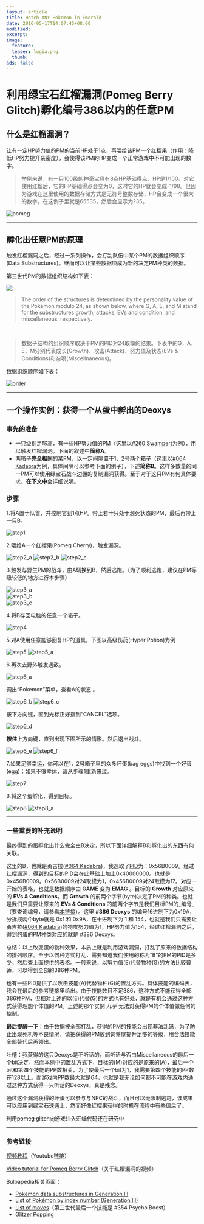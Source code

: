 ```yaml
---
layout: article
title: Hatch ANY Pokemon in Emerald
date: 2016-05-17T14:07:45+08:00
modified:
excerpt:
image:
  feature:
  teaser: lugia.png
  thumb:
ads: false
---
```


# 利用绿宝石红榴漏洞(Pomeg Berry Glitch)孵化编号386以内的任意PM

## 什么是红榴漏洞？

让有一定HP努力值的PM的当前HP处于1点，再喂给该PM一个红榴果（作用：降低HP努力提升亲密度），会使得该PM的HP变成一个正常游戏中不可能出现的数字。

>举例来说，有一只100级的神奇宝贝有8点HP基础得点，HP是1/100。对它使用红榴后，它的HP基础得点会变为0，这时它的HP就会变成-1/98。但因为游戏在这里使用的数据存储方式是无符号整数存储，HP会变成一个很大的数字，在这例子里就是65535，然后会显示为?35。

![pomeg](http://i1292.photobucket.com/albums/b580/shankenew/glitch_zpsp6ehxhle.png)

****

## 孵化出任意PM的原理

触发红榴漏洞之后，经过一系列操作，会打乱队伍中某个PM的数据组织顺序(Data Substructures)。继而可以让某些数据项成为新的决定PM种类的数据。

第三世代PM的数据组织结构如下表：

![](http://i1292.photobucket.com/albums/b580/shankenew/new_zpsgftuasfy.png)


>The order of the structures is determined by the personality value of the Pokémon modulo 24, as shown below, where G, A, E, and M stand for the substructures growth, attacks, EVs and condition, and miscellaneous, respectively.
	
&nbsp;

>数据子结构的组织顺序取决于PM的PID对24取模的结果。下表中的G，A，E，M分别代表成长(Growth)、攻击(Attack)、努力值及状态(EVs & Conditions)和杂项(Miscellnaneous)。

数据组织顺序如下表：

![order](http://i1292.photobucket.com/albums/b580/shankenew/order_zpsayigkyvu.png)

****

## 一个操作实例：获得一个从蛋中孵出的Deoxys

### 事先的准备

* 一只级别足够高，有一些HP努力值的PM（这里以[#260 Swampert](http://bulbapedia.bulbagarden.net/wiki/Swampert_(Pok%C3%A9mon))为例），用以触发红榴漏洞。下面的叙述中**简称A**。
* 两箱子**完全相同**的某PM，以一定间隔置于1、2号两个箱子（这里以[#064 Kadabra](http://bulbapedia.bulbagarden.net/wiki/Kadabra_(Pok%C3%A9mon))为例，具体间隔可以参考下面的例子），下述**简称B**。这样多数量的同一PM可以使用绿宝石战斗边疆的复制漏洞获得。至于对于这只PM有何具体要求，**在下文中**会详细说明。

### 步骤

 1.将A置于队首，并控制它到1点HP。带上若干只处于濒死状态的PM，最后再带上一只B。	

![step1](http://i1292.photobucket.com/albums/b580/shankenew/step1_zpszf4leukb.png)

 2.喂给A一个红榴果(Pomeg Cherry)，触发漏洞。		 

![step2_a](http://i1292.photobucket.com/albums/b580/shankenew/step2_a_zpsmlbsouox.png) ![step2_b](http://i1292.photobucket.com/albums/b580/shankenew/step2_b_zpsdfwhmtcb.png)	![step2_c](http://i1292.photobucket.com/albums/b580/shankenew/step2_c_zps2az8rwrk.png)	

 3.触发与野生PM的战斗，由A切换到B，然后逃跑。（为了顺利逃跑，建议在PM等级较低的地方进行本步骤）	

![step3_a](http://i1292.photobucket.com/albums/b580/shankenew/step3_a_zpskbgdif30.png)	
![step3_b](http://i1292.photobucket.com/albums/b580/shankenew/step3_b_zps02kglcos.png)	
![step3_c](http://i1292.photobucket.com/albums/b580/shankenew/step3_c_zpsvliyyb1n.png)

4.将B存回电脑的任意一个箱子。	

![step4](http://i1292.photobucket.com/albums/b580/shankenew/step4_zps1vffikmc.png)

5.对A使用任意能够回复HP的道具，下图以高级伤药(Hyper Potion)为例	

![step5](http://i1292.photobucket.com/albums/b580/shankenew/step5_zpshyoyrpmh.png)	![step5_a](http://i1292.photobucket.com/albums/b580/shankenew/step5_a_zpskk2gdtk9.png)

6.再次去野外触发遇敌。

![step6_a](http://i1292.photobucket.com/albums/b580/shankenew/step6_a_zpsibprqd8r.png)	

调出“Pokemon”菜单，查看A的状态	。	

![step6_b](http://i1292.photobucket.com/albums/b580/shankenew/step6_b_zpsqpmz6zvt.png)
![step6_c](http://i1292.photobucket.com/albums/b580/shankenew/step6_c_zpsn1pdfonb.png)	

按下方向键，直到光标正好指到“CANCEL”选项。	

![step6_d](http://i1292.photobucket.com/albums/b580/shankenew/step6_d_zpssialri5v.png)	

**按住**上方向键，直到出现下图所示的情形。然后退出战斗。		

![step6_e](http://i1292.photobucket.com/albums/b580/shankenew/step6_e_zpssw69axlv.png)
![step6_f](http://i1292.photobucket.com/albums/b580/shankenew/step6_f_zps91eu99a0.png)

7.如果足够幸运，你可以在1，2号箱子里的众多坏蛋(bag eggs)中找到一个好蛋(egg)；如果不够幸运，请从步骤1重新来过。	

![step7](http://i1292.photobucket.com/albums/b580/shankenew/step7_zps6h1jmpar.png)

8.将这个蛋孵化，得到目标。

![step8](http://i1292.photobucket.com/albums/b580/shankenew/step8_zpskanqgtqd.png)
![step8_a](http://i1292.photobucket.com/albums/b580/shankenew/step8_a_zpsqhldsjid.png)

****

### 一些重要的补充说明	

最终得到的蛋孵化出什么完全由B决定，所以下面详细解释B和孵化出的东西有何关联。

这里的B，也就是勇吉拉([#064 Kadabra](http://bulbapedia.bulbagarden.net/wiki/Kadabra_(Pok%C3%A9mon)))，我选取了[PID](http://bulbapedia.bulbagarden.net/wiki/Personality_value)为：0x56B0009。经过红榴漏洞，得到的目标的PID会在此基础上加上0x40000000。也就是0x456B0009。0x56B0009对24取模为1，0x456B0009对24取模为17。对应一开始的表格，也就是数据顺序由 **GAME** 变为 **EMAG** 。目标的 **Growth** 对应原来的 **EVs & Conditions**。而 **Growth** 的前两个字节(byte)决定了PM的种类。也就是我们只需要让原来的 **EVs & Conditions** 的前两个字节是我们目标PM的_编号_（要查询编号，请参看[本链接](http://bulbapedia.bulbagarden.net/wiki/List_of_Pok%C3%A9mon_by_index_number_(Generation_III))）。这里 **#386 Deoxys** 的编号16进制下为0x19A，分拆成两个byte就是 0x1 和 0x9A，在十进制下为 1 和 154，也就是我们只需要让勇吉拉([#064 Kadabra](http://bulbapedia.bulbagarden.net/wiki/Kadabra_(Pok%C3%A9mon)))的物攻努力值为1，HP努力值为154，经过红榴漏洞之后，得到的蛋的PM种类对应的就是 #386 Deoxys。

总结：以上改变蛋的物种效果，本质上就是利用游戏漏洞，打乱了原来的数据结构的排列顺序。至于以何种方式打乱，需要知道我们使用的称为“B”的PM的PID是多少，然后查上面提供的表格。一般来说，以努力值(E)代替物种(G)的方法比较普适，可以得到全部的386种PM。

也有一些PID提供了以攻击技能(A)代替物种(G)的置乱方式。具体技能的编码表，我会在最后的参考链接里给出。由于技能数目不足386，这种方式不能获得全部386种PM，但相对上述的以(E)代替(G)的方式也有好处，就是有机会通过这种方式获得理想个体值的PM。上述的那个实例 _几乎_ 无法对获得PM的个体值做任何的控制。

**最后提醒一下**：由于数据被全部打乱，获得的PM的技能会出现非法乱码，为了防止出现死机等不良情况，请把获得的PM放到饲养屋提升足够的等级，用合法技能全部替代后再领出。

吐槽：我获得的这只Deoxys是不听话的，而听话与否由Miscellaneous的最后一个bit决定，然而本例中的置乱方式下，目标的(M)对应的是原来的(A)，最后一个bit和第四个技能的PP数相关，为了使最后一个bit为1，我需要第四个技能的PP数在128以上。而游戏内PP数最大就是64，也就是我无论如何都不可能在游戏内通过这种方式获得一只听话的Deoxys，真是残念。

通过这个漏洞获得的坏蛋可以参与与NPC的战斗，而且可以无限制逃跑，该成果可以应用到绿宝石速通上，然而好像红榴果获得的时机在流程中有些偏后了。

~~利用pomeg glitch向游戏注入汇编代码还在研究中~~

*******************************************

### 参考链接

[视频教程](https://www.youtube.com/watch?v=nOEwPnv2TFM)（Youtube链接）	
	
[Video tutorial for Pomeg Berry Glitch](https://www.youtube.com/watch?v=KME8eusvRAc)（关于红榴漏洞的视频）

Bulbapedia相关页面：

- [Pokémon data substructures in Generation III](http://bulbapedia.bulbagarden.net/wiki/Pok%C3%A9mon_data_substructures_in_Generation_III)
- [List of Pokémon by index number (Generation III)](http://bulbapedia.bulbagarden.net/wiki/List_of_Pok%C3%A9mon_by_index_number_(Generation_III))
- [List of moves](http://bulbapedia.bulbagarden.net/wiki/List_of_moves)（第三世代最后一个技能是 #354 Psycho Boost）
- [Glitzer Popping](http://bulbapedia.bulbagarden.net/wiki/Glitzer_Popping)

